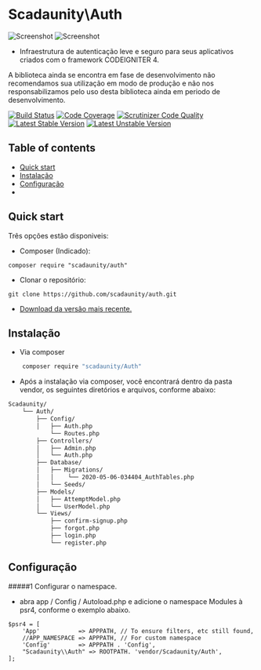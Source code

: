 # Scadaunity\Auth
![Screenshot](https://forum.codeigniter.com/images/duende/logo.png) ![Screenshot](https://forum.codeigniter.com/images/duende/logo.png)

- Infraestrutura de autenticação leve e seguro para seus aplicativos criados com o framework CODEIGNITER 4.

A biblioteca ainda se encontra em fase de desenvolvimento não recomendamos sua utilização em modo de produção e não nos responsabilizamos pelo uso desta biblioteca ainda em periodo de desenvolvimento.

[![Build Status](https://travis-ci.org/doctrine/instantiator.svg?branch=master)](https://travis-ci.org/doctrine/instantiator)
[![Code Coverage](https://scrutinizer-ci.com/g/doctrine/instantiator/badges/coverage.png?b=master)](https://scrutinizer-ci.com/g/doctrine/instantiator/?branch=master)
[![Scrutinizer Code Quality](https://scrutinizer-ci.com/g/doctrine/instantiator/badges/quality-score.png?b=master)](https://scrutinizer-ci.com/g/doctrine/instantiator/?branch=master)
[![Latest Stable Version](https://poser.pugx.org/doctrine/instantiator/v/stable.png)](https://packagist.org/packages/doctrine/instantiator)
[![Latest Unstable Version](https://poser.pugx.org/doctrine/instantiator/v/unstable.png)](https://packagist.org/packages/doctrine/instantiator)

## Table of contents
- [Quick start](#Quickstart)
- [Instalação](#Instalação)
- [Configuração](#Configuração)
-
## Quick start
Três opções estão disponiveis:
 
- Composer (Indicado): 
```
composer require "scadaunity/auth"
```
- Clonar o repositório:

``` 
git clone https://github.com/scadaunity/auth.git
```
- [Download da versão mais recente.](https://github.com/scadaunity/auth/archive/master.zip)

## Instalação
- Via composer
```sh
    composer require "scadaunity/Auth"
```

- Após a instalação via composer, você encontrará dentro da pasta vendor, os seguintes diretórios e arquivos, conforme abaixo: 

```sh
Scadaunity/
    └── Auth/
        ├── Config/
        │   ├── Auth.php
            └── Routes.php
        ├── Controllers/
        │   ├── Admin.php
        │   └── Auth.php
        ├── Database/
        │   ├── Migrations/
        │   │    └── 2020-05-06-034404_AuthTables.php
        │   └── Seeds/
        ├── Models/
        │   ├── AttemptModel.php
        │   └── UserModel.php
        └── Views/
            ├── confirm-signup.php
            ├── forgot.php
            ├── login.php
            └── register.php
```

## Configuração

 #####1 Configurar o namespace.
- abra app / Config / Autoload.php e adicione o namespace  Modules à psr4, conforme o exemplo abaixo.

```
$psr4 = [
    'App'           => APPPATH, // To ensure filters, etc still found,
    //APP_NAMESPACE => APPPATH, // For custom namespace
    'Config'        => APPPATH . 'Config',
    "Scadaunity\\Auth" => ROOTPATH. 'vendor/Scadaunity/Auth',
];
```

